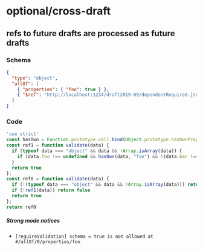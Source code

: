 # optional/cross-draft

## refs to future drafts are processed as future drafts

### Schema

```json
{
  "type": "object",
  "allOf": [
    { "properties": { "foo": true } },
    { "$ref": "http://localhost:1234/draft2019-09/dependentRequired.json" }
  ]
}
```

### Code

```js
'use strict'
const hasOwn = Function.prototype.call.bind(Object.prototype.hasOwnProperty);
const ref1 = function validate(data) {
  if (typeof data === "object" && data && !Array.isArray(data)) {
    if (data.foo !== undefined && hasOwn(data, "foo") && !(data.bar !== undefined && hasOwn(data, "bar"))) return false
  }
  return true
};
const ref0 = function validate(data) {
  if (!(typeof data === "object" && data && !Array.isArray(data))) return false
  if (!ref1(data)) return false
  return true
};
return ref0
```

##### Strong mode notices

 * `[requireValidation] schema = true is not allowed at #/allOf/0/properties/foo`

